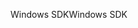 <span data-ttu-id="78b9e-101">Windows SDK</span><span class="sxs-lookup"><span data-stu-id="78b9e-101">Windows SDK</span></span>
